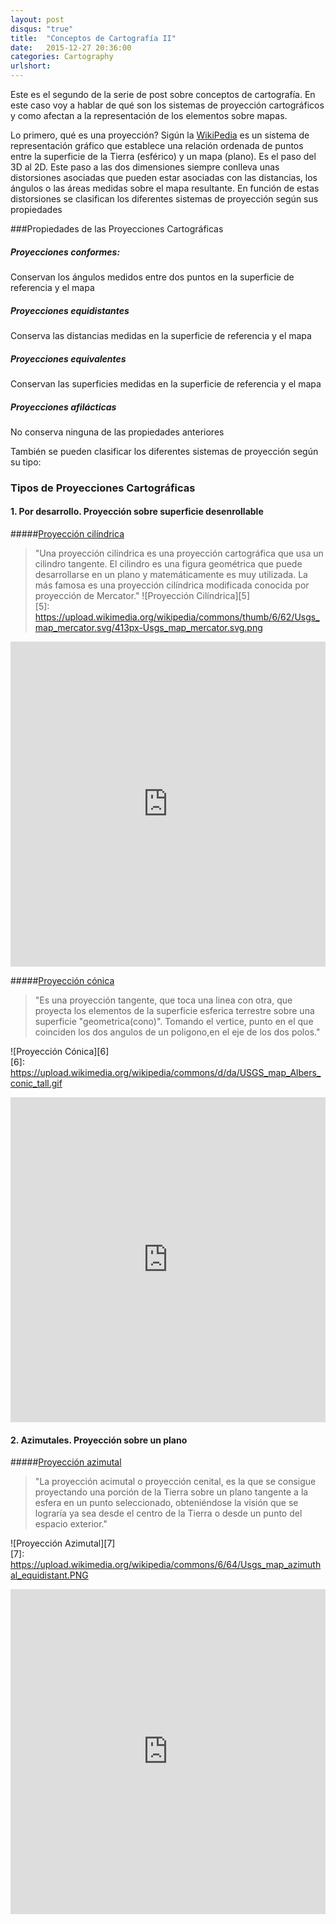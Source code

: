 ```yaml
---
layout: post
disqus: "true"
title:  "Conceptos de Cartografía II"
date:   2015-12-27 20:36:00
categories: Cartography
urlshort: 
---
```

Este es el segundo de la serie de post sobre conceptos de cartografía. En este caso voy a hablar de qué son los sistemas de proyección cartográficos y como afectan a la representación de los elementos sobre mapas.

Lo primero, qué es una proyección? Sigún la [WikiPedia](https://es.wikipedia.org/wiki/Proyecci%C3%B3n_cartogr%C3%A1fica) es un sistema de representación gráfico que establece una relación ordenada de puntos entre la superficie de la Tierra (esférico) y un mapa (plano). Es el paso del 3D al 2D. Este paso a las dos dimensiones siempre conlleva unas distorsiones asociadas que pueden estar asociadas con las distancias, los ángulos o las áreas medidas sobre el mapa resultante. En función de estas distorsiones se clasifican los diferentes sistemas de proyección según sus propiedades

###Propiedades de las Proyecciones Cartográficas

##### Proyecciones conformes: 
Conservan los ángulos medidos entre dos puntos en la superficie de referencia y el mapa
##### Proyecciones equidistantes
Conserva las distancias medidas en la superficie de referencia y el mapa
##### Proyecciones equivalentes
Conservan las superficies medidas en la superficie de referencia y el mapa
##### Proyecciones afilácticas
No conserva ninguna de las propiedades anteriores

También se pueden clasificar los diferentes sistemas de proyección según su tipo:
### Tipos de Proyecciones Cartográficas
#### 1. Por desarrollo. Proyección sobre superficie desenrollable
#####[Proyección cilíndrica][1] 
>"Una proyección cilíndrica es una proyección cartográfica que usa un cilindro tangente.
El cilindro es una figura geométrica que puede desarrollarse en un plano y matemáticamente es muy utilizada. La más famosa es una proyección cilíndrica modificada conocida por proyección de Mercator."
![Proyección Cilíndrica][5]  
  [5]: https://upload.wikimedia.org/wikipedia/commons/thumb/6/62/Usgs_map_mercator.svg/413px-Usgs_map_mercator.svg.png

<iframe width="100%" height="520" frameborder="0" src="https://carcaas.cartodb.com/viz/54227eb4-ac90-11e5-aeab-0ea31932ec1d/embed_map" allowfullscreen webkitallowfullscreen mozallowfullscreen oallowfullscreen msallowfullscreen></iframe>

#####[Proyección cónica][2]
>"Es una proyección tangente, que toca una linea con otra, que proyecta los elementos de la superficie esferica terrestre sobre una superficie "geometrica(cono)". Tomando el vertice, punto en el que coinciden los dos angulos de un poligono,en el eje de los dos polos."

![Proyección Cónica][6]  
  [6]: https://upload.wikimedia.org/wikipedia/commons/d/da/USGS_map_Albers_conic_tall.gif


<iframe width="100%" height="520" frameborder="0" src="https://carcaas.cartodb.com/viz/5e3ba2ec-a7d4-11e5-82fd-0ecfd53eb7d3/embed_map" allowfullscreen webkitallowfullscreen mozallowfullscreen oallowfullscreen msallowfullscreen></iframe>


#### 2. Azimutales. Proyección sobre un plano
#####[Proyección azimutal][3]
>"La proyección acimutal o proyección cenital, es la que se consigue proyectando una porción de la Tierra sobre un plano tangente a la esfera en un punto seleccionado, obteniéndose la visión que se lograría ya sea desde el centro de la Tierra o desde un punto del espacio exterior."

![Proyección Azimutal][7]  
  [7]: https://upload.wikimedia.org/wikipedia/commons/6/64/Usgs_map_azimuthal_equidistant.PNG


<iframe width="100%" height="520" frameborder="0" src="https://carcaas.cartodb.com/viz/2547dc16-ac8f-11e5-b9ed-0e31c9be1b51/embed_map" allowfullscreen webkitallowfullscreen mozallowfullscreen oallowfullscreen msallowfullscreen></iframe>

[1]: https://es.wikipedia.org/wiki/Proyecci%C3%B3n_cil%C3%ADndrica "Wikipedia"
[2]: https://es.wikipedia.org/wiki/Proyecci%C3%B3n_c%C3%B3nica_cartogr%C3%A1fica "Wikipedia"
[3]: https://es.wikipedia.org/wiki/Proyecci%C3%B3n_acimutal "Wikipedia"
